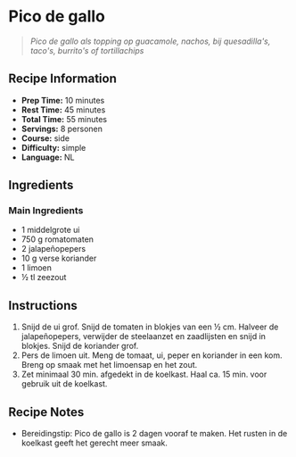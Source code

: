 # Pico de gallo

> *Pico de gallo als topping op guacamole, nachos, bij quesadilla's, taco's, burrito's of tortillachips*

## Recipe Information

- **Prep Time:** 10 minutes
- **Rest Time:** 45 minutes
- **Total Time:** 55 minutes
- **Servings:** 8 personen
- **Course:** side
- **Difficulty:** simple
- **Language:** NL

## Ingredients

### Main Ingredients

- 1 middelgrote ui
- 750 g romatomaten
- 2 jalapeñopepers
- 10 g verse koriander
- 1 limoen
- ½ tl zeezout

## Instructions

1. Snijd de ui grof. Snijd de tomaten in blokjes van een ½ cm. Halveer de jalapeñopepers, verwijder de steelaanzet en zaadlijsten en snijd in blokjes. Snijd de koriander grof.
2. Pers de limoen uit. Meng de tomaat, ui, peper en koriander in een kom. Breng op smaak met het limoensap en het zout.
3. Zet minimaal 30 min. afgedekt in de koelkast. Haal ca. 15 min. voor gebruik uit de koelkast.

## Recipe Notes

- Bereidingstip: Pico de gallo is 2 dagen vooraf te maken. Het rusten in de koelkast geeft het gerecht meer smaak.
